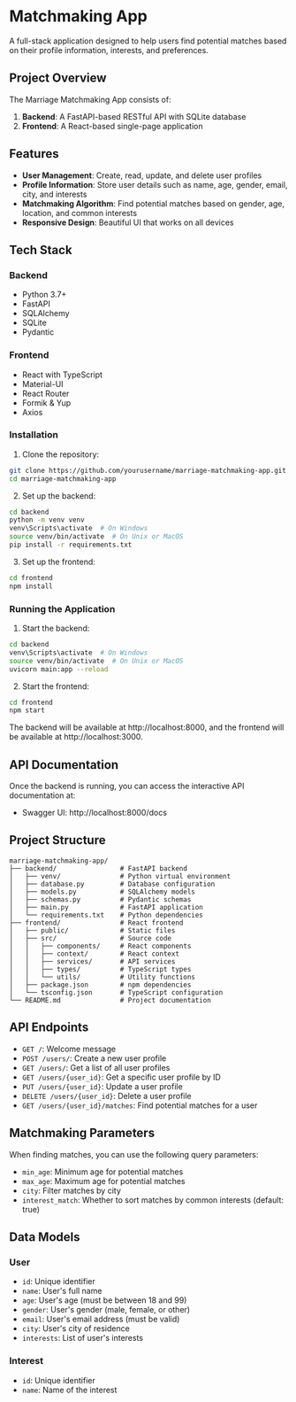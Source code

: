 # Matchmaking App

A full-stack application designed to help users find potential matches based on their profile information, interests, and preferences.

## Project Overview

The Marriage Matchmaking App consists of:

1. **Backend**: A FastAPI-based RESTful API with SQLite database
2. **Frontend**: A React-based single-page application

## Features

- **User Management**: Create, read, update, and delete user profiles
- **Profile Information**: Store user details such as name, age, gender, email, city, and interests
- **Matchmaking Algorithm**: Find potential matches based on gender, age, location, and common interests
- **Responsive Design**: Beautiful UI that works on all devices

## Tech Stack

### Backend
- Python 3.7+
- FastAPI
- SQLAlchemy
- SQLite
- Pydantic

### Frontend
- React with TypeScript
- Material-UI
- React Router
- Formik & Yup
- Axios



### Installation

1. Clone the repository:
```bash
git clone https://github.com/yourusername/marriage-matchmaking-app.git
cd marriage-matchmaking-app
```

2. Set up the backend:
```bash
cd backend
python -m venv venv
venv\Scripts\activate  # On Windows
source venv/bin/activate  # On Unix or MacOS
pip install -r requirements.txt
```

3. Set up the frontend:
```bash
cd frontend
npm install
```

### Running the Application

1. Start the backend:
```bash
cd backend
venv\Scripts\activate  # On Windows
source venv/bin/activate  # On Unix or MacOS
uvicorn main:app --reload
```

2. Start the frontend:
```bash
cd frontend
npm start
```

The backend will be available at http://localhost:8000, and the frontend will be available at http://localhost:3000.

## API Documentation

Once the backend is running, you can access the interactive API documentation at:
- Swagger UI: http://localhost:8000/docs


## Project Structure

```
marriage-matchmaking-app/
├── backend/                # FastAPI backend
│   ├── venv/               # Python virtual environment
│   ├── database.py         # Database configuration
│   ├── models.py           # SQLAlchemy models
│   ├── schemas.py          # Pydantic schemas
│   ├── main.py             # FastAPI application
│   └── requirements.txt    # Python dependencies
├── frontend/               # React frontend
│   ├── public/             # Static files
│   ├── src/                # Source code
│   │   ├── components/     # React components
│   │   ├── context/        # React context
│   │   ├── services/       # API services
│   │   ├── types/          # TypeScript types
│   │   └── utils/          # Utility functions
│   ├── package.json        # npm dependencies
│   └── tsconfig.json       # TypeScript configuration
└── README.md               # Project documentation
```


## API Endpoints

- `GET /`: Welcome message
- `POST /users/`: Create a new user profile
- `GET /users/`: Get a list of all user profiles
- `GET /users/{user_id}`: Get a specific user profile by ID
- `PUT /users/{user_id}`: Update a user profile
- `DELETE /users/{user_id}`: Delete a user profile
- `GET /users/{user_id}/matches`: Find potential matches for a user

## Matchmaking Parameters

When finding matches, you can use the following query parameters:
- `min_age`: Minimum age for potential matches
- `max_age`: Maximum age for potential matches
- `city`: Filter matches by city
- `interest_match`: Whether to sort matches by common interests (default: true)

## Data Models

### User
- `id`: Unique identifier
- `name`: User's full name
- `age`: User's age (must be between 18 and 99)
- `gender`: User's gender (male, female, or other)
- `email`: User's email address (must be valid)
- `city`: User's city of residence
- `interests`: List of user's interests

### Interest
- `id`: Unique identifier
- `name`: Name of the interest 

